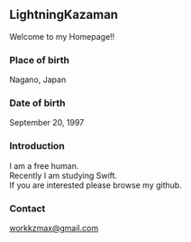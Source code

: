 ## LightningKazaman

Welcome to my Homepage!!

### Place of birth

Nagano, Japan

### Date of birth

September 20, 1997

### Introduction

I am a free human.  
Recently I am studying Swift.  
If you are interested please browse my github.

### Contact
workkzmax@gmail.com
